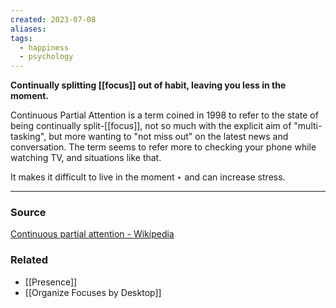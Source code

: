 ```yaml
---
created: 2023-07-08
aliases: 
tags:
  - happiness
  - psychology
---
```

**Continually splitting [[focus]] out of habit, leaving you less in the moment.**

Continuous Partial Attention is a term coined in 1998 to refer to the state of being continually split-[[focus]], not so much with the explicit aim of "multi-tasking", but more wanting to "not miss out" on the latest news and conversation. The term seems to refer more to checking your phone while watching TV, and situations like that.

It makes it difficult to live in the moment ‣ and can increase stress.

---

### Source

[Continuous partial attention - Wikipedia](https://en.wikipedia.org/wiki/Continuous_partial_attention)

### Related
- [[Presence]] 
- [[Organize Focuses by Desktop]]